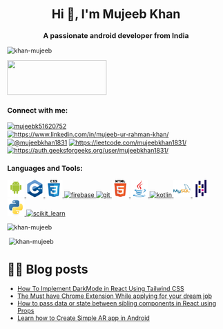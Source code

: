 <h1 align="center">Hi 👋, I'm Mujeeb Khan</h1>
<h3 align="center">A passionate android developer from India</h3>

<p align="left"> <img src="https://komarev.com/ghpvc/?username=khan-mujeeb&label=Profile%20views&color=0e75b6&style=flat" alt="khan-mujeeb" /> </p>
<a href="https://play.google.com/store/apps/details?id=com.khandev.qrcodescanner"  align = "center">
  <img src="https://play.google.com/intl/en_us/badges/static/images/badges/en_badge_web_generic.png" height="80" width="230" />
</a>
<h3 align="left">Connect with me:</h3>
<p align="left">
<a href="https://twitter.com/mujeebk51620752" target="blank"><img align="center" src="https://raw.githubusercontent.com/rahuldkjain/github-profile-readme-generator/master/src/images/icons/Social/twitter.svg" alt="mujeebk51620752" height="30" width="40" /></a>
<a href="https://linkedin.com/in/https://www.linkedin.com/in/mujeeb-ur-rahman-khan/" target="blank"><img align="center" src="https://raw.githubusercontent.com/rahuldkjain/github-profile-readme-generator/master/src/images/icons/Social/linked-in-alt.svg" alt="https://www.linkedin.com/in/mujeeb-ur-rahman-khan/" height="30" width="40" /></a>
<a href="https://medium.com/@mujeebkhan1831" target="blank"><img align="center" src="https://raw.githubusercontent.com/rahuldkjain/github-profile-readme-generator/master/src/images/icons/Social/medium.svg" alt="@mujeebkhan1831" height="30" width="40" /></a>
<a href="https://www.leetcode.com/https://leetcode.com/mujeebkhan1831/" target="blank"><img align="center" src="https://raw.githubusercontent.com/rahuldkjain/github-profile-readme-generator/master/src/images/icons/Social/leet-code.svg" alt="https://leetcode.com/mujeebkhan1831/" height="30" width="40" /></a>
<a href="https://auth.geeksforgeeks.org/user/https://auth.geeksforgeeks.org/user/mujeebkhan1831/" target="blank"><img align="center" src="https://raw.githubusercontent.com/rahuldkjain/github-profile-readme-generator/master/src/images/icons/Social/geeks-for-geeks.svg" alt="https://auth.geeksforgeeks.org/user/mujeebkhan1831/" height="30" width="40" /></a>
</p>

<h3 align="left">Languages and Tools:</h3>
<p align="left"> <a href="https://developer.android.com" target="_blank" rel="noreferrer"> <img src="https://raw.githubusercontent.com/devicons/devicon/master/icons/android/android-original-wordmark.svg" alt="android" width="40" height="40"/> </a> <a href="https://www.w3schools.com/cpp/" target="_blank" rel="noreferrer"> <img src="https://raw.githubusercontent.com/devicons/devicon/master/icons/cplusplus/cplusplus-original.svg" alt="cplusplus" width="40" height="40"/> </a> <a href="https://www.w3schools.com/css/" target="_blank" rel="noreferrer"> <img src="https://raw.githubusercontent.com/devicons/devicon/master/icons/css3/css3-original-wordmark.svg" alt="css3" width="40" height="40"/> </a> <a href="https://firebase.google.com/" target="_blank" rel="noreferrer"> <img src="https://www.vectorlogo.zone/logos/firebase/firebase-icon.svg" alt="firebase" width="40" height="40"/> </a> <a href="https://git-scm.com/" target="_blank" rel="noreferrer"> <img src="https://www.vectorlogo.zone/logos/git-scm/git-scm-icon.svg" alt="git" width="40" height="40"/> </a> <a href="https://www.w3.org/html/" target="_blank" rel="noreferrer"> <img src="https://raw.githubusercontent.com/devicons/devicon/master/icons/html5/html5-original-wordmark.svg" alt="html5" width="40" height="40"/> </a> <a href="https://www.java.com" target="_blank" rel="noreferrer"> <img src="https://raw.githubusercontent.com/devicons/devicon/master/icons/java/java-original.svg" alt="java" width="40" height="40"/> </a> <a href="https://kotlinlang.org" target="_blank" rel="noreferrer"> <img src="https://www.vectorlogo.zone/logos/kotlinlang/kotlinlang-icon.svg" alt="kotlin" width="40" height="40"/> </a> <a href="https://www.mysql.com/" target="_blank" rel="noreferrer"> <img src="https://raw.githubusercontent.com/devicons/devicon/master/icons/mysql/mysql-original-wordmark.svg" alt="mysql" width="40" height="40"/> </a> <a href="https://pandas.pydata.org/" target="_blank" rel="noreferrer"> <img src="https://raw.githubusercontent.com/devicons/devicon/2ae2a900d2f041da66e950e4d48052658d850630/icons/pandas/pandas-original.svg" alt="pandas" width="40" height="40"/> </a> <a href="https://www.python.org" target="_blank" rel="noreferrer"> <img src="https://raw.githubusercontent.com/devicons/devicon/master/icons/python/python-original.svg" alt="python" width="40" height="40"/> </a> <a href="https://scikit-learn.org/" target="_blank" rel="noreferrer"> <img src="https://upload.wikimedia.org/wikipedia/commons/0/05/Scikit_learn_logo_small.svg" alt="scikit_learn" width="40" height="40"/> </a> </p>

<p><img align="center" src="https://github-readme-stats.vercel.app/api/top-langs?username=khan-mujeeb&show_icons=true&locale=en&layout=compact" alt="khan-mujeeb" /></p>

<p>&nbsp;<img align="center" src="https://github-readme-stats.vercel.app/api?username=khan-mujeeb&show_icons=true&locale=en" alt="khan-mujeeb" /></p>


# ✍🏻 Blog posts

<!-- BLOG-POST-LIST:START -->
- [How To Implement DarkMode in React Using Tailwind CSS](https://medium.com/@mujeebkhan1831/how-to-implement-darkmode-in-react-using-tailwind-css-3c47d009209a?source=rss-b5a7fd5c66c1------2)
- [The Must have Chrome Extension While applying for your dream job](https://medium.com/@mujeebkhan1831/the-must-have-chrome-extension-while-applying-for-your-dream-job-64890828572d?source=rss-b5a7fd5c66c1------2)
- [How to pass data or state between sibling components in React using Props](https://medium.com/@mujeebkhan1831/how-to-pass-data-or-state-between-sibling-components-in-react-using-props-cad6bd58e18b?source=rss-b5a7fd5c66c1------2)
- [Learn how to Create Simple AR app in Android](https://towardsdev.com/learn-how-to-create-simple-ar-app-in-android-703849166695?source=rss-b5a7fd5c66c1------2)
<!-- BLOG-POST-LIST:END -->
